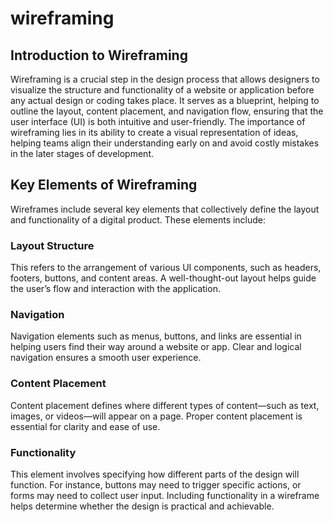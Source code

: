 # wireframing

## Introduction to Wireframing

Wireframing is a crucial step in the design process that allows designers to visualize the structure and functionality of a website or application before any actual design or coding takes place. It serves as a blueprint, helping to outline the layout, content placement, and navigation flow, ensuring that the user interface (UI) is both intuitive and user-friendly. The importance of wireframing lies in its ability to create a visual representation of ideas, helping teams align their understanding early on and avoid costly mistakes in the later stages of development.


## Key Elements of Wireframing

Wireframes include several key elements that collectively define the layout and functionality of a digital product. These elements include:

### **Layout Structure**
This refers to the arrangement of various UI components, such as headers, footers, buttons, and content areas. A well-thought-out layout helps guide the user’s flow and interaction with the application.

### **Navigation**
Navigation elements such as menus, buttons, and links are essential in helping users find their way around a website or app. Clear and logical navigation ensures a smooth user experience.

### **Content Placement**
Content placement defines where different types of content—such as text, images, or videos—will appear on a page. Proper content placement is essential for clarity and ease of use.

### **Functionality**
This element involves specifying how different parts of the design will function. For instance, buttons may need to trigger specific actions, or forms may need to collect user input. Including functionality in a wireframe helps determine whether the design is practical and achievable.
